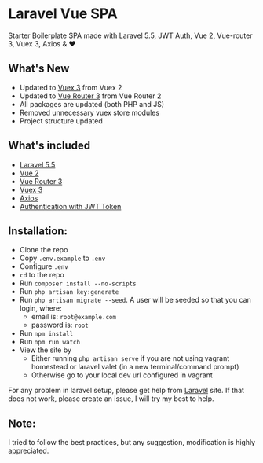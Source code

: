 # Laravel Vue SPA
Starter Boilerplate SPA made with Laravel 5.5, JWT Auth, Vue 2, Vue-router 3, Vuex 3, Axios & :heart:

## What's New
 * Updated to [Vuex 3](http://vuex.vuejs.org) from Vuex 2
 * Updated to [Vue Router 3](http://router.vuejs.org) from Vue Router 2
 * All packages are updated (both PHP and JS)
 * Removed unnecessary vuex store modules
 * Project structure updated
 
## What's included 
* [Laravel 5.5](https://laravel.com/docs/5.5)
* [Vue 2](https://vuejs.org)
* [Vue Router 3](http://router.vuejs.org)
* [Vuex 3](http://vuex.vuejs.org)
* [Axios](https://github.com/mzabriskie/axios)
* [Authentication with JWT Token](https://github.com/tymondesigns/jwt-auth)

## Installation:
* Clone the repo
* Copy `.env.example` to `.env`
* Configure `.env`
* `cd` to the repo
* Run `composer install --no-scripts`
* Run `php artisan key:generate`
* Run `php artisan migrate --seed`. A user will be seeded so that you can login, where:
    * email is: `root@example.com`
    * password is: `root`
* Run `npm install`
* Run `npm run watch`
* View the site by 
    * Either running `php artisan serve` if you are not using vagrant homestead or laravel valet (in a new terminal/command prompt)
    * Otherwise go to your local dev url configured in vagrant

For any problem in laravel setup, please get help from [Laravel](https://laravel.com) site. If that does not work, please create an issue, I will try my best to help.
     
## Note:
I tried to follow the best practices, but any suggestion, modification is highly appreciated.  
